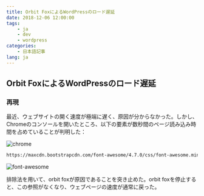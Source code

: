 ```yaml
---
title: Orbit FoxによるWordPressのロード遅延
date: 2018-12-06 12:00:00
tags:
    - ja
    - dev
    - wordpress
categories:
    - 日本語記事
lang: ja
---
```


## Orbit FoxによるWordPressのロード遅延

### 再現

最近、ウェブサイトの開く速度が極端に遅く、原因が分からなかった。しかし、Chromeのコンソールを開いたところ、以下の要素が数秒間のページ読み込み時間を占めていることが判明した：

![chrome](https://img.brightgames.top/20181206203131.png)

```html
https://maxcdn.bootstrapcdn.com/font-awesome/4.7.0/css/font-awesome.min.css?ver=2.7.0
```

![font-awesome](https://img.brightgames.top/20181206202513.png)

排除法を用いて、orbit foxが原因であることを突き止めた。orbit foxを停止すると、この参照がなくなり、ウェブページの速度が通常に戻った。

